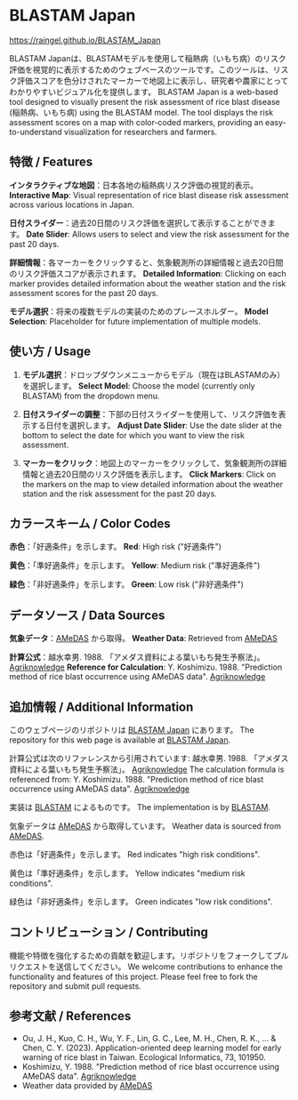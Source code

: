 # BLASTAM Japan
https://raingel.github.io/BLASTAM_Japan

BLASTAM Japanは、BLASTAMモデルを使用して稲熱病（いもち病）のリスク評価を視覚的に表示するためのウェブベースのツールです。このツールは、リスク評価スコアを色分けされたマーカーで地図上に表示し、研究者や農家にとってわかりやすいビジュアル化を提供します。
BLASTAM Japan is a web-based tool designed to visually present the risk assessment of rice blast disease (稲熱病、いもち病) using the BLASTAM model. The tool displays the risk assessment scores on a map with color-coded markers, providing an easy-to-understand visualization for researchers and farmers.

## 特徴 / Features

**インタラクティブな地図**：日本各地の稲熱病リスク評価の視覚的表示。
**Interactive Map**: Visual representation of rice blast disease risk assessment across various locations in Japan.

**日付スライダー**：過去20日間のリスク評価を選択して表示することができます。
**Date Slider**: Allows users to select and view the risk assessment for the past 20 days.

**詳細情報**：各マーカーをクリックすると、気象観測所の詳細情報と過去20日間のリスク評価スコアが表示されます。
**Detailed Information**: Clicking on each marker provides detailed information about the weather station and the risk assessment scores for the past 20 days.

**モデル選択**：将来の複数モデルの実装のためのプレースホルダー。
**Model Selection**: Placeholder for future implementation of multiple models.

## 使い方 / Usage

1. **モデル選択**：ドロップダウンメニューからモデル（現在はBLASTAMのみ）を選択します。
   **Select Model**: Choose the model (currently only BLASTAM) from the dropdown menu.

2. **日付スライダーの調整**：下部の日付スライダーを使用して、リスク評価を表示する日付を選択します。
   **Adjust Date Slider**: Use the date slider at the bottom to select the date for which you want to view the risk assessment.

3. **マーカーをクリック**：地図上のマーカーをクリックして、気象観測所の詳細情報と過去20日間のリスク評価を表示します。
   **Click Markers**: Click on the markers on the map to view detailed information about the weather station and the risk assessment for the past 20 days.

## カラースキーム / Color Codes

**赤色**：「好適条件」を示します。
**Red**: High risk ("好適条件")

**黄色**：「準好適条件」を示します。
**Yellow**: Medium risk ("準好適条件")

**緑色**：「非好適条件」を示します。
**Green**: Low risk ("非好適条件")

## データソース / Data Sources

**気象データ**：[AMeDAS](https://www.data.jma.go.jp/gmd/risk/obsdl/) から取得。
**Weather Data**: Retrieved from [AMeDAS](https://www.data.jma.go.jp/gmd/risk/obsdl/)

**計算公式**：越水幸男. 1988. 「アメダス資料による葉いもち発生予察法」。 [Agriknowledge](https://agriknowledge.affrc.go.jp/RN/2030411788)
**Reference for Calculation**: Y. Koshimizu. 1988. "Prediction method of rice blast occurrence using AMeDAS data". [Agriknowledge](https://agriknowledge.affrc.go.jp/RN/2030411788)

## 追加情報 / Additional Information

このウェブページのリポジトリは [BLASTAM Japan](https://github.com/Raingel/BLASTAM_Japan) にあります。
The repository for this web page is available at [BLASTAM Japan](https://github.com/Raingel/BLASTAM_Japan).

計算公式は次のリファレンスから引用されています: 越水幸男. 1988. 「アメダス資料による葉いもち発生予察法」。 [Agriknowledge](https://agriknowledge.affrc.go.jp/RN/2030411788)
The calculation formula is referenced from: Y. Koshimizu. 1988. "Prediction method of rice blast occurrence using AMeDAS data". [Agriknowledge](https://agriknowledge.affrc.go.jp/RN/2030411788)

実装は [BLASTAM](https://github.com/Raingel/BLASTAM) によるものです。
The implementation is by [BLASTAM](https://github.com/Raingel/BLASTAM).

気象データは [AMeDAS](https://www.data.jma.go.jp/gmd/risk/obsdl/) から取得しています。
Weather data is sourced from [AMeDAS](https://www.data.jma.go.jp/gmd/risk/obsdl/).

赤色は「好適条件」を示します。
Red indicates "high risk conditions".

黄色は「準好適条件」を示します。
Yellow indicates "medium risk conditions".

緑色は「非好適条件」を示します。
Green indicates "low risk conditions".

## コントリビューション / Contributing

機能や特徴を強化するための貢献を歓迎します。リポジトリをフォークしてプルリクエストを送信してください。
We welcome contributions to enhance the functionality and features of this project. Please feel free to fork the repository and submit pull requests.

## 参考文献 / References

- Ou, J. H., Kuo, C. H., Wu, Y. F., Lin, G. C., Lee, M. H., Chen, R. K., ... & Chen, C. Y. (2023). Application-oriented deep learning model for early warning of rice blast in Taiwan. Ecological Informatics, 73, 101950.
- Koshimizu, Y. 1988. "Prediction method of rice blast occurrence using AMeDAS data". [Agriknowledge](https://agriknowledge.affrc.go.jp/RN/2030411788)
- Weather data provided by [AMeDAS](https://www.data.jma.go.jp/gmd/risk/obsdl/)
